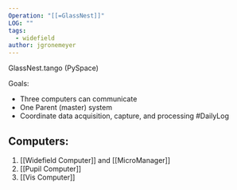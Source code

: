```yaml
---
Operation: "[[=GlassNest]]"
LOG: ""
tags:
  - widefield
author: jgronemeyer
---
```

GlassNest.tango (PySpace)

Goals:

- Three computers can communicate 
- One Parent (master) system
- Coordinate data acquisition, capture, and processing #DailyLog

## Computers:

1. [[Widefield Computer]] and [[MicroManager]]
2. [[Pupil Computer]]
3. [[Vis Computer]]